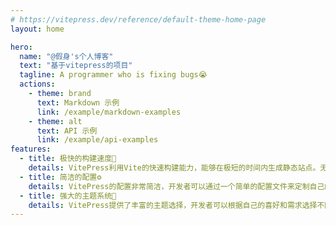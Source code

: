 ```yaml
---
# https://vitepress.dev/reference/default-theme-home-page
layout: home

hero:
  name: "@假身's个人博客"
  text: "基于vitepress的项目"
  tagline: A programmer who is fixing bugs😭
  actions:
    - theme: brand
      text: Markdown 示例
      link: /example/markdown-examples
    - theme: alt
      text: API 示例
      link: /example/api-examples
features:
  - title: 极快的构建速度🚀
    details: VitePress利用Vite的快速构建能力，能够在极短的时间内生成静态站点。无论是开发过程中的热更新，还是最终的构建，都能让开发者感受到前所未有的速度。这对于提高开发效率、减少等待时间至关重要
  - title: 简洁的配置⚙️
    details: VitePress的配置非常简洁，开发者可以通过一个简单的配置文件来定制自己的站点。相比其他静态站点生成器复杂的配置选项，VitePress让开发者能够更加专注于内容的创作，而不是花费大量时间在配置上
  - title: 强大的主题系统🔮
    details: VitePress提供了丰富的主题选择，开发者可以根据自己的喜好和需求选择不同的主题。同时，VitePress也支持自定义主题，让开发者能够打造出独一无二的站点风格。
---
```

